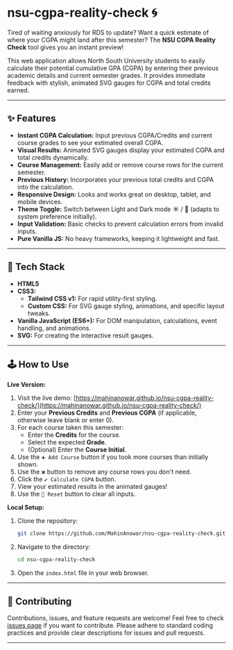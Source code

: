 # nsu-cgpa-reality-check 🌀


Tired of waiting anxiously for RDS to update? Want a quick estimate of where your CGPA might land after this semester? The **NSU CGPA Reality Check** tool gives you an instant preview!

This web application allows North South University students to easily calculate their potential cumulative GPA (CGPA) by entering their previous academic details and current semester grades. It provides immediate feedback with stylish, animated SVG gauges for CGPA and total credits earned.

---

## ✨ Features

*   **Instant CGPA Calculation:** Input previous CGPA/Credits and current course grades to see your estimated overall CGPA.
*   **Visual Results:** Animated SVG gauges display your estimated CGPA and total credits dynamically.
*   **Course Management:** Easily add or remove course rows for the current semester.
*   **Previous History:** Incorporates your previous total credits and CGPA into the calculation.
*   **Responsive Design:** Looks and works great on desktop, tablet, and mobile devices.
*   **Theme Toggle:** Switch between Light and Dark mode ☀️ / 🌙 (adapts to system preference initially).
*   **Input Validation:** Basic checks to prevent calculation errors from invalid inputs.
*   **Pure Vanilla JS:** No heavy frameworks, keeping it lightweight and fast.

---

## 🚀 Tech Stack

*   **HTML5**
*   **CSS3:**
    *   **Tailwind CSS v1:** For rapid utility-first styling.
    *   **Custom CSS:** For SVG gauge styling, animations, and specific layout tweaks.
*   **Vanilla JavaScript (ES6+):** For DOM manipulation, calculations, event handling, and animations.
*   **SVG:** For creating the interactive result gauges.

---

## 🕹️ How to Use

**Live Version:**

1.  Visit the live demo: [https://mahinanowar.github.io/nsu-cgpa-reality-check/](https://mahinanowar.github.io/nsu-cgpa-reality-check/)
2.  Enter your **Previous Credits** and **Previous CGPA** (if applicable, otherwise leave blank or enter 0).
3.  For each course taken this semester:
    *   Enter the **Credits** for the course.
    *   Select the expected **Grade**.
    *   (Optional) Enter the **Course Initial**.
4.  Use the `➕ Add Course` button if you took more courses than initially shown.
5.  Use the `❌` button to remove any course rows you don't need.
6.  Click the `✔️ Calculate CGPA` button.
7.  View your estimated results in the animated gauges!
8.  Use the `🔄 Reset` button to clear all inputs.

**Local Setup:**

1.  Clone the repository:
    ```bash
    git clone https://github.com/MahinAnowar/nsu-cgpa-reality-check.git
    ```
2.  Navigate to the directory:
    ```bash
    cd nsu-cgpa-reality-check
    ```
3.  Open the `index.html` file in your web browser.

---

## 🤝 Contributing

Contributions, issues, and feature requests are welcome! Feel free to check [issues page](https://github.com/MahinAnowar/nsu-cgpa-reality-check/issues) if you want to contribute. Please adhere to standard coding practices and provide clear descriptions for issues and pull requests.

---
